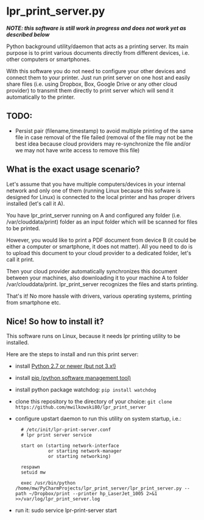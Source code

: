 # lpr_print_server.py

**_NOTE: this software is still work in progress and does not work yet as described below_**

Python background utility/daemon that acts as a printing server. Its main purpose is to print various documents directly from different devices, i.e. other computers or smartphones.

With this software you do not need to configure your other devices and connect them to your printer. Just run print server on one host and easily share files (i.e. using Dropbox, Box, Google Drive or any other cloud provider) to transmit them directly to print server which will send it automatically to the printer.

## TODO:

* Persist pair (filename,timestamp) to avoid multiple printing of the same file in case removal of the file failed (removal of the file may not be the best idea because cloud providers may re-synchronize the file and/or we may not have write access to remove this file)

## What is the exact usage scenario?

Let's assume that you have multiple computers/devices in your internal network and only one of them (running Linux because this sofware is designed for Linux) is connected to the local printer and has proper drivers installed (let's call it A).

You have lpr_print_server running on A and configured any folder (i.e. /var/clouddata/print) folder as an input folder which will be scanned for files to be printed.

However, you would like to print a PDF document from device B (it could be either a computer or smartphone, it does not matter). All you need to do is to upload this document to your cloud provider to a dedicated folder, let's call it print.

Then your cloud provider automatically synchronizes this document between your machines, also downloading it to your machine A to folder /var/clouddata/print. lpr_print_server recognizes the files and starts printing.

That's it! No more hassle with drivers, various operating systems, printing from smartphone etc.

## Nice! So how to install it?

This software runs on Linux, because it needs lpr printing utility to be installed.

Here are the steps to install and run this print server:

* install [Python 2.7 or newer (but not 3.x!)](https://www.python.org/downloads/)
* install [pip (python software management tool)](https://pypi.python.org/pypi/pip)
* install python package watchdog: `pip install watchdog`
* clone this repository to the directory of your choice: `git clone https://github.com/mwilkowski80/lpr_print_server`
* configure upstart daemon to run this utility on system startup, i.e.:

        # /etc/init/lpr-print-server.conf
        # lpr print server service

        start on (starting network-interface
                  or starting network-manager
                  or starting networking)

        respawn
        setuid mw

        exec /usr/bin/python /home/mw/PyCharmProjects/lpr_print_server/lpr_print_server.py --path ~/Dropbox/print --printer hp_LaserJet_1005 2>&1 >>/var/log/lpr_print_server.log

* run it: sudo service lpr-print-server start
